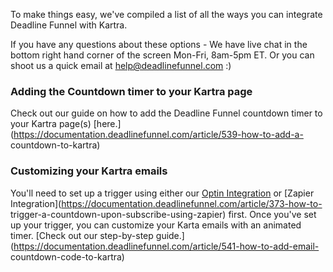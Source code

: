To make things easy, we've compiled a list of all the ways you can integrate
Deadline Funnel with Kartra.

If you have any questions about these options - We have live chat in the
bottom right hand corner of the screen Mon-Fri, 8am-5pm ET. Or you can shoot
us a quick email at help@deadlinefunnel.com :)

### Adding the Countdown timer to your Kartra page

Check out our guide on how to add the Deadline Funnel countdown timer to your
Kartra page(s)
[here.](https://documentation.deadlinefunnel.com/article/539-how-to-add-a-
countdown-to-kartra)

### Customizing your Kartra emails

You'll need to set up a trigger using either our [Optin
Integration](https://documentation.deadlinefunnel.com/article/17-optin-form)
or [Zapier
Integration](https://documentation.deadlinefunnel.com/article/373-how-to-
trigger-a-countdown-upon-subscribe-using-zapier) first. Once you've set up
your trigger, you can customize your Karta emails with an animated timer.
[Check out our step-by-step
guide.](https://documentation.deadlinefunnel.com/article/541-how-to-add-email-
countdown-code-to-kartra)  

